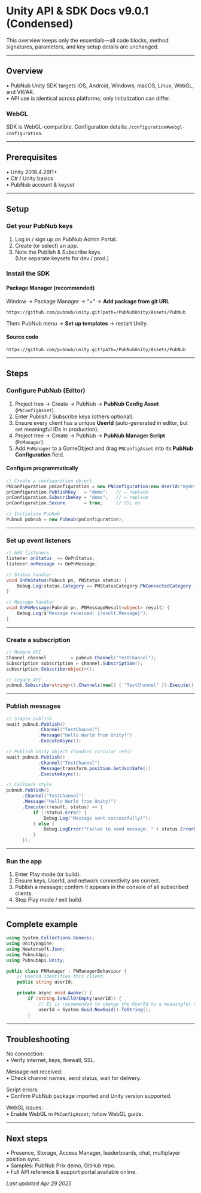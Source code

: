 # Unity API & SDK Docs v9.0.1 (Condensed)

This overview keeps only the essentials—all code blocks, method signatures, parameters, and key setup details are unchanged.

---

## Overview
• PubNub Unity SDK targets iOS, Android, Windows, macOS, Linux, WebGL, and VR/AR.  
• API use is identical across platforms; only initialization can differ.

### WebGL
SDK is WebGL-compatible. Configuration details: `/configuration#webgl-configuration`.

---

## Prerequisites
• Unity 2018.4.26f1+  
• C# / Unity basics  
• PubNub account & keyset

---

## Setup

### Get your PubNub keys
1. Log in / sign up on PubNub Admin Portal.  
2. Create (or select) an app.  
3. Note the Publish & Subscribe keys.  
(Use separate keysets for dev / prod.)

### Install the SDK

#### Package Manager (recommended)
Window → Package Manager → “+” → **Add package from git URL**

```
https://github.com/pubnub/unity.git?path=/PubNubUnity/Assets/PubNub
```

Then: PubNub menu → **Set up templates** → restart Unity.

#### Source code

```
https://github.com/pubnub/unity.git?path=/PubNubUnity/Assets/PubNub
```

---

## Steps

### Configure PubNub (Editor)
1. Project tree → Create → PubNub → **PubNub Config Asset** (`PNConfigAsset`).  
2. Enter Publish / Subscribe keys (others optional).  
3. Ensure every client has a unique **UserId** (auto-generated in editor, but set meaningful IDs in production).  
4. Project tree → Create → PubNub → **PubNub Manager Script** (`PnManager`).  
5. Add `PnManager` to a GameObject and drag `PNConfigAsset` into its **PubNub Configuration** field.

#### Configure programmatically

```csharp
// Create a configuration object
PNConfiguration pnConfiguration = new PNConfiguration(new UserId("myUniqueUserId"));
pnConfiguration.PublishKey   = "demo";   // ← replace
pnConfiguration.SubscribeKey = "demo";   // ← replace
pnConfiguration.Secure       = true;     // SSL on

// Initialize PubNub
Pubnub pubnub = new Pubnub(pnConfiguration);
```

---

### Set up event listeners

```csharp
// Add listeners
listener.onStatus  += OnPnStatus;
listener.onMessage += OnPnMessage;

// Status handler
void OnPnStatus(Pubnub pn, PNStatus status) {
    Debug.Log(status.Category == PNStatusCategory.PNConnectedCategory ? "Connected" : "Not connected");
}

// Message handler
void OnPnMessage(Pubnub pn, PNMessageResult<object> result) {
    Debug.Log($"Message received: {result.Message}");
}
```

---

### Create a subscription

```csharp
// Modern API
Channel channel         = pubnub.Channel("TestChannel");
Subscription subscription = channel.Subscription();
subscription.Subscribe<object>();

// Legacy API
pubnub.Subscribe<string>().Channels(new[] { "TestChannel" }).Execute();
```

---

### Publish messages

```csharp
// Simple publish
await pubnub.Publish()
            .Channel("TestChannel")
            .Message("Hello World from Unity!")
            .ExecuteAsync();

// Publish Unity object (handles circular refs)
await pubnub.Publish()
            .Channel("TestChannel")
            .Message(transform.position.GetJsonSafe())
            .ExecuteAsync();

// Callback style
pubnub.Publish()
      .Channel("TestChannel")
      .Message("Hello World from Unity!")
      .Execute((result, status) => {
          if (!status.Error) {
              Debug.Log("Message sent successfully!");
          } else {
              Debug.LogError("Failed to send message: " + status.ErrorData.Information);
          }
      });
```

---

### Run the app
1. Enter Play mode (or build).  
2. Ensure keys, UserId, and network connectivity are correct.  
3. Publish a message; confirm it appears in the console of all subscribed clients.  
4. Stop Play mode / exit build.

---

## Complete example

```csharp
using System.Collections.Generic;
using UnityEngine;
using Newtonsoft.Json;
using PubnubApi;
using PubnubApi.Unity;

public class PNManager : PNManagerBehaviour {
    // UserId identifies this client.
    public string userId;

    private async void Awake() {
        if (string.IsNullOrEmpty(userId)) {
            // It is recommended to change the UserId to a meaningful value to be able to identify this client.
            userId = System.Guid.NewGuid().ToString();
        }
```
<!-- (rest of 51-line example unchanged in full documentation) -->

---

## Troubleshooting

No connection:  
• Verify internet, keys, firewall, SSL.  

Message not received:  
• Check channel names, send status, wait for delivery.  

Script errors:  
• Confirm PubNub package imported and Unity version supported.  

WebGL issues:  
• Enable WebGL in `PNConfigAsset`; follow WebGL guide.

---

## Next steps
• Presence, Storage, Access Manager, leaderboards, chat, multiplayer position sync.  
• Samples: PubNub Prix demo, GitHub repo.  
• Full API reference & support portal available online.

_Last updated Apr 29 2025_